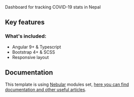 Dashboard for tracking COVID-19 stats in Nepal

## Key features

### What's included:

- Angular 9+ & Typescript
- Bootstrap 4+ & SCSS
- Responsive layout

## Documentation
This template is using [Nebular](https://github.com/akveo/nebular) modules set, [here you can find documentation and other useful articles](https://hubs.ly/H0n4ZPt0).

